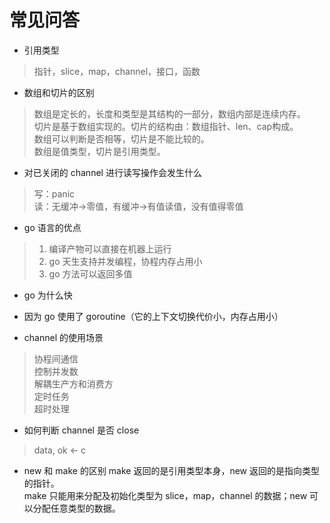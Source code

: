 # 常见问答

- 引用类型
> 指针，slice，map，channel，接口，函数

- 数组和切片的区别
> 数组是定长的，长度和类型是其结构的一部分，数组内部是连续内存。  
> 切片是基于数组实现的。切片的结构由：数组指针、len、cap构成。  
> 数组可以判断是否相等，切片是不能比较的。  
> 数组是值类型，切片是引用类型。

- 对已关闭的 channel 进行读写操作会发生什么
> 写：panic  
> 读：无缓冲->零值，有缓冲->有值读值，没有值得零值

- go 语言的优点
> 1. 编译产物可以直接在机器上运行  
> 2. go 天生支持并发编程，协程内存占用小  
> 3. go 方法可以返回多值

- go 为什么快
- 因为 go 使用了 goroutine（它的上下文切换代价小，内存占用小）

- channel 的使用场景
> 协程间通信  
> 控制并发数  
> 解耦生产方和消费方  
> 定时任务  
> 超时处理

- 如何判断 channel 是否 close
> data, ok <- c

- new 和 make 的区别
make 返回的是引用类型本身，new 返回的是指向类型的指针。  
make 只能用来分配及初始化类型为 slice，map，channel 的数据；new 可以分配任意类型的数据。

